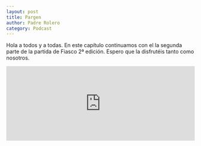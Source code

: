 ```yaml
---
layout: post
title: Pargen
author: Padre Rolero
category: Podcast
---
```

Hola a todos y a todas. En este capítulo continuamos con el la segunda parte de la partida de Fiasco 2ª edición. Espero que la disfrutéis tanto como nosotros.
<iframe src="https://www.ivoox.com/player_ej_135976994_6_1.html?c1=4c8ce4" width="100%" height="200" frameborder="0" allowfullscreen="" scrolling="no" loading="lazy"></iframe>




